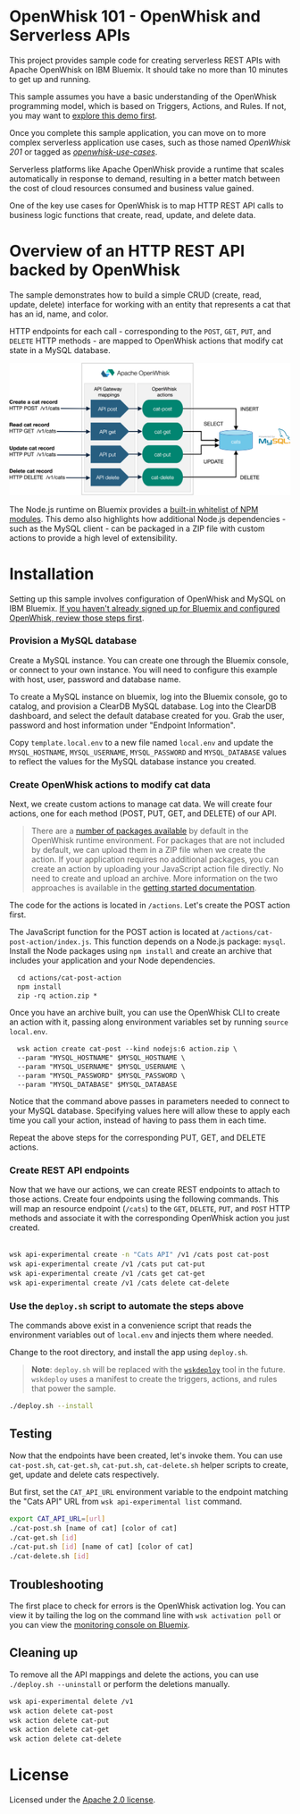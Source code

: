 # OpenWhisk 101 - OpenWhisk and Serverless APIs
This project provides sample code for creating serverless REST APIs with Apache OpenWhisk on IBM Bluemix. It should take no more than 10 minutes to get up and running.

This sample assumes you have a basic understanding of the OpenWhisk programming model, which is based on Triggers, Actions, and Rules. If not, you may want to [explore this demo first](https://github.com/IBM/openwhisk-action-trigger-rule).

Once you complete this sample application, you can move on to more complex serverless application use cases, such as those named _OpenWhisk 201_ or tagged as [_openwhisk-use-cases_](https://github.com/search?q=topic%3Aopenwhisk-use-cases+org%3AIBM&type=Repositories).

Serverless platforms like Apache OpenWhisk provide a runtime that scales automatically in response to demand, resulting in a better match between the cost of cloud resources consumed and business value gained.

One of the key use cases for OpenWhisk is to map HTTP REST API calls to business logic functions that create, read, update, and delete data.

# Overview of an HTTP REST API backed by OpenWhisk
The sample demonstrates how to build a simple CRUD (create, read, update, delete) interface for working with an entity that represents a cat that has an id, name, and color.

HTTP endpoints for each call - corresponding to the `POST`, `GET`, `PUT`, and `DELETE` HTTP methods - are mapped to OpenWhisk actions that modify cat state in a MySQL database.

![High level diagram](docs/serverless-apis.png)

The Node.js runtime on Bluemix provides a [built-in whitelist of NPM modules](https://github.com/openwhisk/openwhisk/blob/master/docs/reference.md#javascript-runtime-environments). This demo also highlights how additional Node.js dependencies - such as the MySQL client - can be packaged in a ZIP file with custom actions to provide a high level of extensibility.

# Installation
Setting up this sample involves configuration of OpenWhisk and MySQL on IBM Bluemix. [If you haven't already signed up for Bluemix and configured OpenWhisk, review those steps first](docs/OPENWHISK.md).

### Provision a MySQL database
Create a MySQL instance. You can create one through the Bluemix console, or connect to your own instance. You will need to configure this example with host, user, password and database name.

To create a MySQL instance on bluemix, log into the Bluemix console, go to catalog, and provision a ClearDB MySQL database. Log into the ClearDB dashboard, and select the default database created for you. Grab the user, password and host information under "Endpoint Information".

Copy `template.local.env` to a new file named `local.env` and update the `MYSQL_HOSTNAME`, `MYSQL_USERNAME`, `MYSQL_PASSWORD` and `MYSQL_DATABASE` values to reflect the values for the MySQL database instance you created.

### Create OpenWhisk actions to modify cat data
Next, we create custom actions to manage cat data. We will create four actions, one for each method (POST, PUT, GET, and DELETE) of our API.

> There are a [number of packages available](https://github.com/openwhisk/openwhisk/blob/master/docs/reference.md?cm_mc_uid=33591682128714865890263&cm_mc_sid_50200000=1487347815#javascript-runtime-environments) by default in the OpenWhisk runtime environment. For packages that are not included by default, we can upload them in a ZIP file when we create the action. If your application requires no additional packages, you can create an action by uploading your JavaScript action file directly. No need to create and upload an archive. More information on the two approaches is available in the [getting started documentation](https://console.ng.bluemix.net/docs/openwhisk/openwhisk_actions.html#openwhisk_js_packaged_action).

The code for the actions is located in `/actions`. Let's create the POST action first.

The JavaScript function for the POST action is located at `/actions/cat-post-action/index.js`. This function depends on a Node.js package: `mysql`. Install the Node packages using `npm install` and create an archive that includes your application and your Node dependencies.

```
  cd actions/cat-post-action
  npm install
  zip -rq action.zip *
```
Once you have an archive built, you can use the OpenWhisk CLI to create an action with it, passing along environment variables set by running `source local.env`.
```
  wsk action create cat-post --kind nodejs:6 action.zip \
  --param "MYSQL_HOSTNAME" $MYSQL_HOSTNAME \
  --param "MYSQL_USERNAME" $MYSQL_USERNAME \
  --param "MYSQL_PASSWORD" $MYSQL_PASSWORD \
  --param "MYSQL_DATABASE" $MYSQL_DATABASE
```

Notice that the command above passes in parameters needed to connect to your MySQL database. Specifying values here will allow these to apply each time you call your action, instead of having to pass them in each time.

Repeat the above steps for the corresponding PUT, GET, and DELETE actions.

### Create REST API endpoints
Now that we have our actions, we can create REST endpoints to attach to those actions. Create four endpoints using the following commands. This will map an resource endpoint (`/cats`) to the `GET`, `DELETE`, `PUT`, and `POST` HTTP methods and associate it with the corresponding OpenWhisk action you just created.

```bash

wsk api-experimental create -n "Cats API" /v1 /cats post cat-post
wsk api-experimental create /v1 /cats put cat-put
wsk api-experimental create /v1 /cats get cat-get
wsk api-experimental create /v1 /cats delete cat-delete
```
### Use the `deploy.sh` script to automate the steps above
The commands above exist in a convenience script that reads the environment variables out of `local.env` and injects them where needed.

Change to the root directory, and install the app using `deploy.sh`.

> **Note**: `deploy.sh` will be replaced with the [`wskdeploy`](https://github.com/openwhisk/openwhisk-wskdeploy) tool in the future. `wskdeploy` uses a manifest to create the triggers, actions, and rules that power the sample.

```bash
./deploy.sh --install
```

## Testing
Now that the endpoints have been created, let's invoke them. You can use  `cat-post.sh`, `cat-get.sh`, `cat-put.sh`, `cat-delete.sh` helper scripts to create, get, update and delete cats respectively.

But first, set the `CAT_API_URL` environment variable to the endpoint matching the "Cats API" URL from `wsk api-experimental list` command.
```bash
export CAT_API_URL=[url]
./cat-post.sh [name of cat] [color of cat]
./cat-get.sh [id]
./cat-put.sh [id] [name of cat] [color of cat]
./cat-delete.sh [id]
```

## Troubleshooting
The first place to check for errors is the OpenWhisk activation log. You can view it by tailing the log on the command line with `wsk activation poll` or you can view the [monitoring console on Bluemix](https://console.ng.bluemix.net/openwhisk/dashboard).

## Cleaning up
To remove all the API mappings and delete the actions, you can use `./deploy.sh --uninstall` or perform the deletions manually.

```bash
wsk api-experimental delete /v1
wsk action delete cat-post
wsk action delete cat-put
wsk action delete cat-get
wsk action delete cat-delete
```

# License
Licensed under the [Apache 2.0 license](LICENSE.txt).
